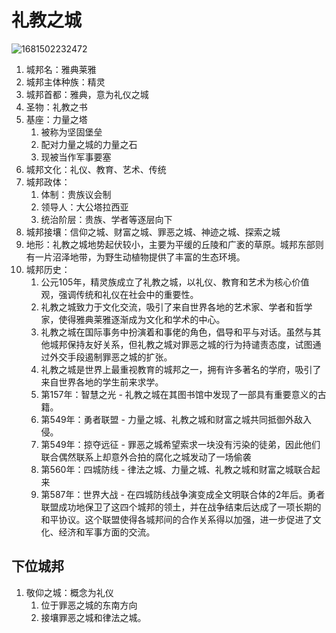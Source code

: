 # 礼教之城

![1681502232472](https://image-1256090486.cos-website.ap-beijing.myqcloud.com/image1681502232472.png)


1. 城邦名：雅典莱雅
2. 城邦主体种族：精灵
3. 城邦首都：雅典，意为礼仪之城
4. 圣物：礼教之书
5. 基座：力量之塔
   1. 被称为坚固堡垒
   2. 配对力量之城的力量之石
   3. 现被当作军事要塞
6. 城邦文化：礼仪、教育、艺术、传统
7. 城邦政体：
   1. 体制：贵族议会制
   2. 领导人：大公塔拉西亚
   3. 统治阶层：贵族、学者等逐层向下
8. 城邦接壤：信仰之城、财富之城、罪恶之城、神迹之城、探索之城
9. 地形：礼教之城地势起伏较小，主要为平缓的丘陵和广袤的草原。城邦东部则有一片沼泽地带，为野生动植物提供了丰富的生态环境。
10. 城邦历史：
    1. 公元105年，精灵族成立了礼教之城，以礼仪、教育和艺术为核心价值观，强调传统和礼仪在社会中的重要性。
    2. 礼教之城致力于文化交流，吸引了来自世界各地的艺术家、学者和哲学家，使得雅典莱雅逐渐成为文化和学术的中心。
    3. 礼教之城在国际事务中扮演着和事佬的角色，倡导和平与对话。虽然与其他城邦保持友好关系，但礼教之城对罪恶之城的行为持谴责态度，试图通过外交手段遏制罪恶之城的扩张。
    4. 礼教之城是世界上最重视教育的城邦之一，拥有许多著名的学府，吸引了来自世界各地的学生前来求学。
    5. 第157年：智慧之光 - 礼教之城在其图书馆中发现了一部具有重要意义的古籍。
    6. 第549年：勇者联盟 - 力量之城、礼教之城和财富之城共同抵御外敌入侵。
    7. 第549年：掠夺远征 - 罪恶之城希望索求一块没有污染的徒弟，因此他们联合偶然联系上却意外合拍的腐化之城发动了一场偷袭
    8. 第560年：四城防线 - 律法之城、力量之城、礼教之城和财富之城联合起来
    9. 第587年：世界大战 - 在四城防线战争演变成全文明联合体的2年后。勇者联盟成功地保卫了这四个城邦的领土，并在战争结束后达成了一项长期的和平协议。这个联盟使得各城邦间的合作关系得以加强，进一步促进了文化、经济和军事方面的交流。

## 下位城邦

1. 敬仰之城：概念为礼仪
   1. 位于罪恶之城的东南方向
   2. 接壤罪恶之城和律法之城。